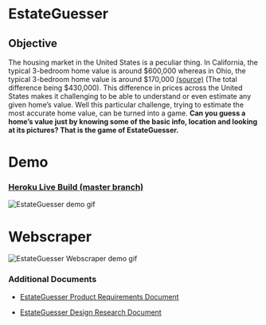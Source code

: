 # EstateGuesser

## Objective

The housing market in the United States is a peculiar thing. In California, the typical 3-bedroom home value is around $600,000 whereas in Ohio, the typical 3-bedroom home value is around $170,000 [(source)](https://www.gobankingrates.com/investing/real-estate/cost-to-own-3-bedroom-home-every-state/) (The total difference being $430,000). This difference in prices across the United States makes it challenging to be able to understand or even estimate any given home’s value. 
Well this particular challenge, trying to estimate the most accurate home value, can be turned into a game. **Can you guess a home’s value just by knowing some of the basic info, location and looking at its pictures? That is the game of EstateGuesser.**

# Demo 

### [Heroku Live Build (master branch)](https://estate-guesser.herokuapp.com/)

![EstateGuesser demo gif](./imgs/estateguesser_demo.gif)

# Webscraper
![EstateGuesser Webscraper demo gif](./imgs/EstateGuesser_Scraper_Demo.gif)

### Additional Documents
- [EstateGuesser Product Requirements Document](https://docs.google.com/document/d/17wgXHifLHZuBm5OXIiNWbkJXcdjnm-Y5sBKL0QE2cC4/edit?usp=sharing)

- [EstateGuesser Design Research Document](https://docs.google.com/document/d/16yGb93BbufNCHrqyJnrQaS1w5IjEtt21q8OcjfX_NEk/edit?usp=sharing)
